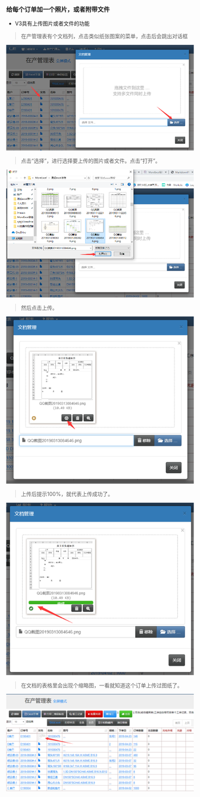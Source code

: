 ### 给每个订单加一个照片，或者附带文件

- V3具有上传图片或者文件的功能

> 在产管理表有个文档列，点击类似纸张图案的菜单，点击后会跳出对话框

![markdown](images/22.png)

> 点击“选择”，进行选择要上传的图片或者文件。点击“打开”。

![markdown](images/23.png)

> 然后点击上传。

![markdown](images/24.png)

> 上传后提示100%，就代表上传成功了。

![markdown](images/25.png)

> 在文档的表格里会出现个缩略图，一看就知道这个订单上传过图纸了。

![markdown](images/26.png)
